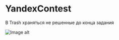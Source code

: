 # YandexContest

В Trash храняться не решенные до конца задания

![Image alt](https://github.com/AshenRain/YandexContest/3.jpg)
